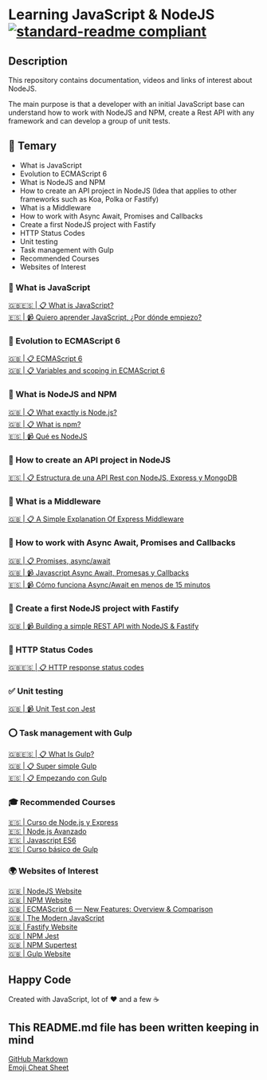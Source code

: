 # Learning JavaScript & NodeJS [![standard-readme compliant](https://img.shields.io/badge/readme%20style-standard-brightgreen.svg?style=flat-square)](https://github.com/RichardLitt/standard-readme)

## Description

This repository contains documentation, videos and links of interest about NodeJS.

The main purpose is that a developer with an initial JavaScript base can understand how to work with NodeJS and NPM, create a Rest API with any framework and can develop a group of unit tests.

## 📖 Temary

* What is JavaScript
* Evolution to ECMAScript 6
* What is NodeJS and NPM
* How to create an API project in NodeJS (Idea that applies to other frameworks such as Koa, Polka or Fastify)
* What is a Middleware
* How to work with Async Await, Promises and Callbacks
* Create a first NodeJS project with Fastify
* HTTP Status Codes
* Unit testing
* Task management with Gulp
* Recommended Courses
* Websites of Interest

### 🤘 What is JavaScript

[🇬🇧🇪🇸 | 📋 What is JavaScript?](https://developer.mozilla.org/en-US/docs/Learn/JavaScript/First_steps/What_is_JavaScript) \
[🇪🇸 | 📹 Quiero aprender JavaScript, ¿Por dónde empiezo?](https://www.youtube.com/watch?v=qTIfgRWGqbE)

### 👑 Evolution to ECMAScript 6

[🇬🇧 | 📋 ECMAScript 6](http://ccoenraets.github.io/es6-tutorial/) \
[🇬🇧 | 📋 Variables and scoping in ECMAScript 6](http://2ality.com/2015/02/es6-scoping.html)

### 🎢 What is NodeJS and NPM

[🇬🇧 | 📋 What exactly is Node.js?](https://www.freecodecamp.org/news/what-exactly-is-node-js-ae36e97449f5/) \
[🇬🇧 | 📋 What is npm?](https://nodejs.org/en/knowledge/getting-started/npm/what-is-npm/) \
[🇪🇸 | 📹 Qué es NodeJS](https://www.youtube.com/watch?v=V17ozHd9ojI)

### 🚀 How to create an API project in NodeJS

[🇪🇸 | 📋 Estructura de una API Rest con NodeJS, Express y MongoDB](https://medium.com/williambastidasblog/estructura-de-una-api-rest-con-nodejs-express-y-mongodb-cdd97637b18b)

### 🚦 What is a Middleware

[🇬🇧 | 📋 A Simple Explanation Of Express Middleware](https://medium.com/@agoiabeladeyemi/a-simple-explanation-of-express-middleware-c68ea839f498)

### 🔰 How to work with Async Await, Promises and Callbacks

[🇬🇧 | 📋 Promises, async/await](https://javascript.info/async/) \
[🇬🇧 | 📹 Javascript Async Await, Promesas y Callbacks](https://www.youtube.com/watch?v=Q3HtXuDEy5s) \
[🇪🇸 | 📹 Cómo funciona Async/Await en menos de 15 minutos](https://www.youtube.com/watch?v=u2axmPnxUoo)

### 💪 Create a first NodeJS project with Fastify

[🇬🇧 | 📹 Building a simple REST API with NodeJS & Fastify](https://www.youtube.com/watch?v=R-TwoJhNlho)

### 🍩 HTTP Status Codes

[🇬🇧🇪🇸 | 📋 HTTP response status codes](https://developer.mozilla.org/en-US/docs/Web/HTTP/Status)

### ✅ Unit testing

[🇬🇧 | 📹 Unit Test con Jest](https://www.youtube.com/watch?v=mJnAtmTAP-U)

### ⭕️ Task management with Gulp

[🇬🇧🇪🇸 | 📋 What Is Gulp?](https://webdesign.tutsplus.com/tutorials/what-is-gulp--cms-30432) \
[🇬🇧 | 📋 Super simple Gulp](https://coder-coder.com/gulp-tutorial-beginners/) \
[🇪🇸 | 📋 Empezando con Gulp](https://riptutorial.com/es/gulp)

### 🎓 Recommended Courses

[🇪🇸 | Curso de Node.js y Express](https://openwebinars.net/cursos/nodejs/) \
[🇪🇸 | Node.js Avanzado](https://www.linkedin.com/learning/node-js-avanzado/el-universo-de-node-js) \
[🇪🇸 | Javascript ES6](https://www.youtube.com/watch?v=vEsWuxV18Yk&list=PLIddmSRJEJ0tYYrHQAAeTAmXzj36jxXoF) \
[🇪🇸 | Curso básico de Gulp](https://www.youtube.com/watch?v=tQY2ZIwCC18&list=PLROIqh_5RZeDf1LgliebPZ_0TAX-QA_xm)

### 🌍 Websites of Interest

[🇬🇧 | NodeJS Website](https://nodejs.org/) \
[🇬🇧 | NPM Website](https://www.npmjs.com/) \
[🇬🇧 | ECMAScript 6 — New Features: Overview & Comparison](http://es6-features.org/) \
[🇬🇧 | The Modern JavaScript](http://javascript.info/) \
[🇬🇧 | Fastify Website](https://www.fastify.io/) \
[🇬🇧 | NPM Jest](https://www.npmjs.com/package/jest) \
[🇬🇧 | NPM Supertest](https://www.npmjs.com/package/supertest) \
[🇬🇧 | Gulp Website](https://gulpjs.com/)

## Happy Code

Created with JavaScript, lot of ❤️ and a few ☕️

## This README.md file has been written keeping in mind

[GitHub Markdown](https://guides.github.com/features/mastering-markdown/) \
[Emoji Cheat Sheet](https://www.webfx.com/tools/emoji-cheat-sheet/)
